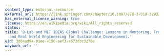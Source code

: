 ```yaml
---
content_type: external-resource
external_url: https://link.springer.com/chapter/10.1007/978-3-319-32933-8_19
has_external_license_warning: true
license: https://en.wikipedia.org/wiki/All_rights_reserved
status: ''
title: 'D-Lab and MIT IDEAS Global Challenge: Lessons in Mentoring, Transdisciplinarity
  and Real World Engineering for Sustainable Development.'
uid: 3d6aad94-81ee-4150-aef3-e673dbc3278e
wayback_url: ''
---
```

